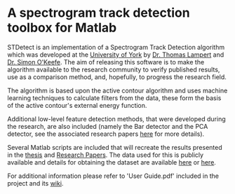 # A spectrogram track detection toolbox for Matlab

STDetect is an implementation of a Spectrogram Track Detection algorithm which was developed at the [University of York](http://www.cs.york.ac.uk/) by [Dr. Thomas Lampert](https://sites.google.com/site/tomalampert/) and [Dr. Simon O'Keefe](http://www-users.cs.york.ac.uk/~sok/). The aim of releasing this software is to make the algorithm available to the research community to verify published results, use as a comparison method, and, hopefully, to progress the research field.

The algorithm is based upon the active contour algorithm and uses machine learning techniques to calculate filters from the data, these form the basis of the active contour's external energy function.

Additional low-level feature detection methods, that were developed during the research, are also included (namely the Bar detector and the PCA detector, see the associated research papers [here](https://sites.google.com/site/tomalampert/publications) for more details).

Several Matlab scripts are included that will recreate the results presented in the [thesis](http://etheses.whiterose.ac.uk/956/) and [Research Papers](https://sites.google.com/site/tomalampert/publications). The data used for this is publicly available and details for obtaining the dataset are available [here](https://sites.google.com/site/tomalampert/data-sets) or [here](http://code.google.com/p/stdetect/wiki/DataSets).

For additional information please refer to 'User Guide.pdf' included in the project and its [wiki](https://github.com/TesterTi/stdetect/wiki).
